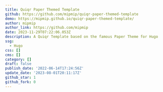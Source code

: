 ```yaml
---
title: Quiqr Paper Themed Template
github: https://github.com/mipmip/quiqr-paper-themed-template
demo: https://mipmip.github.io/quiqr-paper-themed-template/
author: mipmip
author_link: https://github.com/mipmip
date: 2023-11-29T07:22:06.053Z
description: A Quiqr Template based on the famous Paper Theme for Hugo
ssg:
  - Hugo
css: []
cms: []
category: []
draft: false
publish_date: '2022-06-14T17:24:56Z'
update_date: '2023-08-01T20:11:17Z'
github_star: 1
github_fork: 0
---
```

